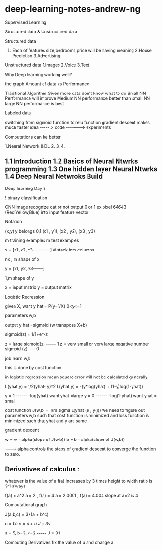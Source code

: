 # deep-learning-notes-andrew-ng


Supervised Learning 

Structured data & Unstructured data

Structured data
1. Each of features size,bedrooms,price will be having meaning
2.House Prediction
3.Advertising 

Unstructured data
1.Images
2.Voice 
3.Text

Why Deep learning working well?

the graph Amount of data vs Performance 

Traditional Algorithm 
Given more data don't know what to do
Small NN Performance will improve
Medium NN performance better than small NN
large NN performance is best

Labeled data

switching from sigmoid function to relu function gradient descent makes much faster
idea -----.> code -------> experiments

Computations can be better

1.Neural Network & DL 
2.
3.
4.


1.1 Introduction 
1.2 Basics of Neural Ntwrks programming
1.3 One hidden layer Neural Ntwrks
1.4 Deep Neural Netwroks Build
------------------------------------------------------------------------------------------------------------------
Deep learning Day 2

! binary classification 

CNN image recognize cat or not output 0 or 1
ex pixel 64*64*3 (Red,Yellow,Blue) into input feature vector 

Notation 

(x,y)    y belongs 0,1
(x1 , y1), (x2 , y2), (x3 , y3)

m training examples 
m test examples


x = [x1 ,x2, x3---------]  # stack into columns

nx , m shape of x

y = [y1, y2, y3-----]

1,m shape of y

x = input matrix
y = output matrix

Logistic Regression 


given X, want y hat = P(y=1/X)  0<y<=1

parameters w,b

output y hat =sigmoid (w transpose X+b)

sigmoid(z) = 1/1+e^-z

z = large sigmoid(z) -----  1
z = very small or very large negative number sigmoid (z)---- 0 

job learn w,b 

this is done by cost function 

in logistic regression mean square error will not be calculated generally

L(yhat,y) = 1/2(yhat- y)^2
L(yhat,y) = -(y*log(yhat)  + (1-y)log(1-yhat))

y = 1 ------    -log(yhat) want yhat =large
y = 0 ------    -log(1-yhat) want yhat = small

cost function J(w,b) = 1/m sigma L(yhat (i) , y(i))
we need to figure out parameters w,b such that cost function is minimized and loss function is minimized such that yhat and y are same 

gradient descent 

w = w - alpha(slope of  J(w,b))
b = b - alpha(slope of J(w,b))

---> alpha controls the steps of gradient descent to converge the function to zero.


Derivatives of calculus :
-------------------------
whatever is the value of a f(a) increases by 3 times
height to width ratio is 3:1 always 

f(a) = a^2
a = 2 , f(a) = 4
a = 2.0001 , f(a) = 4.004 
slope at a=2 is 4  

Computational graph 

J(a,b,c) = 3*(a + b*c)

u = b*c
v = a + u
J = 3*v

a = 5, b=3, c=2     ----- J = 33

Computing Derivatives
fix the value of u and change a 






